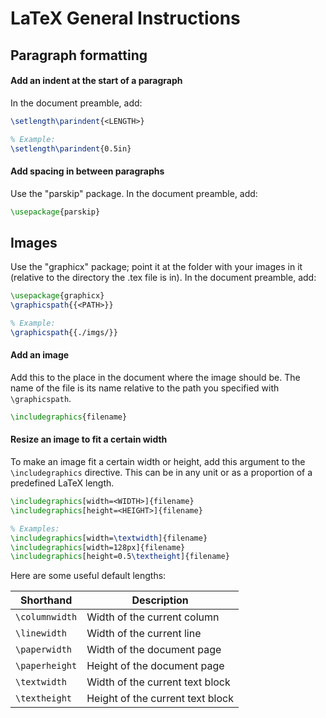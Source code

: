 # LaTeX General Instructions

## Paragraph formatting

#### Add an indent at the start of a paragraph

In the document preamble, add:
```tex
\setlength\parindent{<LENGTH>}

% Example:
\setlength\parindent{0.5in}
```

#### Add spacing in between paragraphs

Use the "parskip" package.
In the document preamble, add:
```tex
\usepackage{parskip}
```

## Images

Use the "graphicx" package; point it at the folder with your images in it (relative to the directory the .tex file is in).
In the document preamble, add:
```tex
\usepackage{graphicx}
\graphicspath{{<PATH>}}

% Example:
\graphicspath{{./imgs/}}
```

#### Add an image

Add this to the place in the document where the image should be. The name of the file is its name relative to the path you specified with `\graphicspath`.

```tex
\includegraphics{filename}
```

#### Resize an image to fit a certain width
To make an image fit a certain width or height, add this argument to the `\includegraphics` directive. This can be in any unit or as a proportion of a predefined LaTeX length.

```tex
\includegraphics[width=<WIDTH>]{filename}
\includegraphics[height=<HEIGHT>]{filename}

% Examples:
\includegraphics[width=\textwidth]{filename}
\includegraphics[width=128px]{filename}
\includegraphics[height=0.5\textheight]{filename}
```

Here are some useful default lengths:

| Shorthand      | Description                      |
| -------------- | -------------------------------- |
| `\columnwidth` | Width of the current column      |
| `\linewidth`   | Width of the current line        |
| `\paperwidth`  | Width of the document page       |
| `\paperheight` | Height of the document page      |
| `\textwidth`   | Width of the current text block  |
| `\textheight`  | Height of the current text block |
